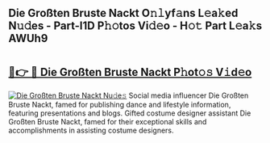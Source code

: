 ## Die Großten Bruste Nackt O𝚗𝚕yf𝚊ns L𝚎a𝚔ed N𝚞𝚍es - Part-I1D P𝚑𝚘tos Vi𝚍𝚎o - H𝚘𝚝 Part L𝚎a𝚔s AWUh9

# <h2><a href="http://kf1320.oniu.top/?m=Die+Gro%c3%9ften+Bruste+Nackt">🔗👉 🔴 Die Großten Bruste Nackt P𝚑ot𝚘𝚜 V𝚒d𝚎o</a></h2>

[![Die Großten Bruste Nackt Nu𝚍e𝚜](https://i.imgur.com/0qMVB7G.gif)](http://kf1320.oniu.top/?m=Die+Gro%c3%9ften+Bruste+Nackt)
Social media influencer Die Großten Bruste Nackt, famed for publishing dance and lifestyle information, featuring presentations and blogs. Gifted costume designer assistant Die Großten Bruste Nackt, famed for their exceptional skills and accomplishments in assisting costume designers.  
